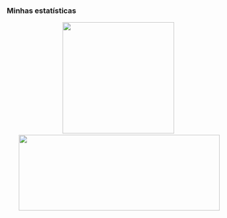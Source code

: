 ### Minhas estatísticas

<p align="center">
<img height="250px" src="https://github-readme-stats.vercel.app/api/top-langs/?username=J-AugustoManzano&layout=compact&langs_count=40&hide=Rich Text Format,HTML,CSS,MATLAB&theme=merko"/>&nbsp;
<img height="170px" width="450px" src="https://github-readme-stats.vercel.app/api?username=J-AugustoManzano&count_private=true&show_icons=true&hide=contribs,prs,issues&theme=merko"/>
</p>
